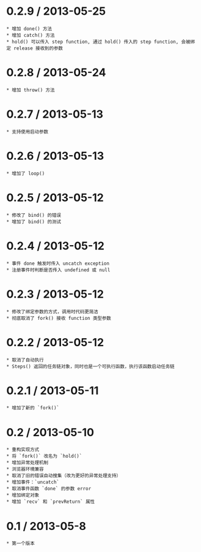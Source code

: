 0.2.9 / 2013-05-25
==================

	* 增加 done() 方法
	* 增加 catch() 方法
	* hold() 可以传入 step function, 通过 hold() 传入的 step function, 会被绑定 release 接收到的参数

0.2.8 / 2013-05-24
==================

	* 增加 throw() 方法

0.2.7 / 2013-05-13
==================

	* 支持使用启动参数

0.2.6 / 2013-05-13
==================

	* 增加了 loop()

0.2.5 / 2013-05-12
==================

	* 修改了 bind() 的错误
	* 增加了 bind() 的测试

0.2.4 / 2013-05-12
==================

	* 事件 done 触发时传入 uncatch exception
	* 注册事件时判断是否传入 undefined 或 null
	

0.2.3 / 2013-05-12
==================

	* 修改了绑定参数的方式，调用时代码更简洁
	* 彻底取消了 fork() 接收 function 类型参数
	

0.2.2 / 2013-05-12
==================

	* 取消了自动执行
	* Steps() 返回的任务链对象，同时也是一个可执行函数，执行该函数启动任务链
	
	
0.2.1 / 2013-05-11
==================

	* 增加了新的 `fork()`


0.2 / 2013-05-10
==================

	* 重构实现方式
	* 将 `fork()` 改名为 `hold()`
	* 增加异常处理机制
	* 浏览器环境兼容
	* 取消了旧的错误自动搜集（改为更好的异常处理支持）
	* 增加事件：`uncatch`
	* 取消事件函数 `done` 的参数 error
	* 增加绑定对象
	* 增加 `recv` 和 `prevReturn` 属性


0.1 / 2013-05-8
==================

	* 第一个版本